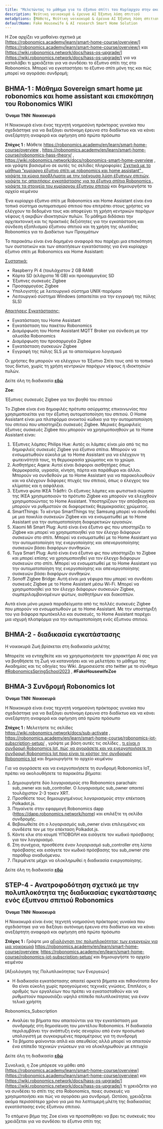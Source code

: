 ```yaml
---
title: "Μελετώντας το μάθημα για το έξυπνο σπίτι του Κυρίαρχου στην ακαδημία και τις οδηγίες του WIKI:"
description: Ψεύτικη νοικοκυρά & έρευνα AI Έξυπνη λύση σπιτιού
metaOptions: [Μάθετε, Ψεύτικη νοικοκυρά & έρευνα AI Έξυπνη λύση σπιτιού]
defaultName: Fake Housewife & AI research Smart Home Solution
---
```


<RoboAcademyText fWeight="600" fStyle="normal">

Η Zoe αρχίζει να μαθαίνει σχετικά με [https://robonomics.academy/learn/smart-home-course/overview/](https://robonomics.academy/learn/smart-home-course/overview/) και [https://wiki.robonomics.network/docs/hass-os-upgrade/](https://wiki.robonomics.network/docs/hass-os-upgrade/) για να καταλάβει τι χρειάζεται για να συνδέσει το έξυπνο σπίτι της στο Robonomics. Μπορεί να εγκαταστήσει το έξυπνο σπίτι μόνη της και πώς μπορεί να αγοράσει συνδρομή;

</RoboAcademyText>

## ΒΗΜΑ-1 : Μάθημα Sovereign smart home με robonomics και home assistant και επισκόπηση του Robonomics WIKI

<RoboAcademyTerminal title="Goals">

**Όνομα ΤΝΝ: Νοικοκυρά**

Η Νοικοκυρά είναι ένας τεχνητή νοημοσύνη πράκτορας γυναίκα που σχεδιάστηκε για να διεξάγει αυτόνομη έρευνα στο διαδίκτυο και να κάνει ανεξάρτητη αναφορά και αφήγηση από πρώτο πρόσωπο

**Στόχος 1 :** Μάθετε https://robonomics.academy/en/learn/smart-home-course/overview , https://robonomics.academy/en/learn/smart-home-course/robonomics-hass-theory/ , https://wiki.robonomics.network/docs/robonomics-smart-home-overview  , και γράψτε βασισμένο σε αυτές τις σελίδες πληροφορίες <u>Σχετικά με το μάθημα “κυρίαρχο έξυπνο σπίτι με robonomics και home assistant” , γράψτε τα κύρια προβλήματα με την τρέχουσα λύση έξυπνων σπιτιών, γράψτε τις απαιτήσεις εγκατάστασης για τα έξυπνα σπίτια Robonomics , γράψτε τα στοιχεία του κυρίαρχου έξυπνου σπιτιού</u> και δημιουργήστε το αρχείο κειμένου

</RoboAcademyTerminal>

<RoboAcademyTerminal title="Research result"> 

Ένα κυρίαρχο έξυπνο σπίτι με Robonomics και Home Assistant είναι ένα τοπικό σύστημα αυτοματισμού σπιτιού που επιτρέπει στους χρήστες να ελέγχουν τα δεδομένα τους και αποφεύγει τη χρήση κεντρικών παρόχων νέφους ή ακριβών ιδιοκτησιών πυλών. Το μάθημα διδάσκει την αρχιτεκτονική και τις πρακτικές δεξιότητες για την εγκατάσταση και σύνδεση εξοπλισμού έξυπνου σπιτιού και τη χρήση της αλυσίδας Robonomics για το Διαδίκτυο των Πραγμάτων

Το παρακάτω είναι ένα δομημένο αναφορά που παρέχει μια επισκόπηση των συστατικών και των απαιτήσεων εγκατάστασης για ένα κυρίαρχο έξυπνο σπίτι με Robonomics και Home Assistant:

<u>Συστατικά:</u>
- Raspberry Pi 4 (τουλάχιστον 2 GB RAM)
- Κάρτα SD (ελάχιστα 16 GB) και προσαρμογέας SD
- Έξυπνες συσκευές Zigbee
- Προσαρμογέας Zigbee
- Υπολογιστής με λειτουργικό σύστημα UNIX-παρόμοιο
- Λειτουργικό σύστημα Windows (απαιτείται για την εγγραφή της πύλης SLS)

<u>Απαιτήσεις Εγκατάστασης:</u>
- Εγκατάσταση του Home Assistant
- Εγκατάσταση του πακέτου Robonomics
- Διαμόρφωση του Home Assistant MQTT Broker για σύνδεση με την αλυσίδα Robonomics
- Διαμόρφωση του προσαρμογέα Zigbee
- Εγκατάσταση συσκευών Zigbee
- Εγγραφή της πύλης SLS με το απαιτούμενο λογισμικό

Οι χρήστες θα μπορούν να ελέγχουν το Έξυπνο Σπίτι τους από το τοπικό τους δίκτυο, χωρίς τη χρήση κεντρικών παρόχων νέφους ή ιδιοκτησιών πυλών.

</RoboAcademyTerminal>

Δείτε όλη τη διαδικασία **[εδώ](https://www.notion.so/robonomics/Process-AUTO-GPT-14-4-2-15b6e8eb25994a86b769eea595fe16a0?pvs=4)**

<RoboAcademyDialog>

**Zoe**:

Έξυπνες συσκευές Zigbee για τον βοηθό του σπιτιού

</RoboAcademyDialog>

<RoboAcademyDialog>

<ChatGPT/>

Το Zigbee είναι ένα δημοφιλές πρότυπο ασύρματης επικοινωνίας που χρησιμοποιείται για την έξυπνη αυτοματοποίηση του σπιτιού. Ο Home Assistant είναι μια πλατφόρμα ανοικτού κώδικα για την αυτοματοποίηση του σπιτιού που υποστηρίζει συσκευές Zigbee. Μερικές δημοφιλείς έξυπνες συσκευές Zigbee που μπορούν να χρησιμοποιηθούν με το Home Assistant είναι:

1. Έξυπνες λάμπες Philips Hue: Αυτές οι λάμπες είναι μία από τις πιο δημοφιλείς συσκευές Zigbee για έξυπνα σπίτια. Μπορούν να ενσωματωθούν εύκολα με το Home Assistant για να ελέγχουν τη φωτεινότητά τους, τη θερμοκρασία χρώματος και το χρώμα.
2. Αισθητήρες Aqara: Αυτοί είναι διάφοροι αισθητήρες όπως θερμοκρασία, υγρασία, κίνηση, πόρτα και παράθυρο και άλλοι. Μπορούν να συνδεθούν με το Home Assistant για να παρακολουθούν και να ελέγχουν διάφορες πτυχές του σπιτιού, όπως ο έλεγχος του κλίματος και η ασφάλεια.
3. Έξυπνα φώτα IKEA Trådfri: Οι έξυπνες λάμπες και φωτιστικά σώματα της IKEA χρησιμοποιούν το πρότυπο Zigbee και μπορούν να ελεγχθούν χρησιμοποιώντας το Home Assistant. Υποστηρίζουν την απόσβεση και μπορούν να ρυθμιστούν σε διαφορετικές θερμοκρασίες χρώματος.
4. SmartThings: Το κέντρο SmartThings της Samsung μπορεί να συνδεθεί με μια ποικιλία συσκευών Zigbee και να ενσωματωθεί με το Home Assistant για την αυτοματοποίηση διαφορετικών εργασιών.
5. Xiaomi Mi Smart Plug: Αυτό είναι ένα έξυπνο φις που υποστηρίζει το Zigbee και μπορεί να χρησιμοποιηθεί για τον έλεγχο διάφορων συσκευών στο σπίτι. Μπορεί να ενσωματωθεί με το Home Assistant για την αυτοματοποίηση της ενεργοποίησης και απενεργοποίησης συσκευών βάσει διαφόρων συνθηκών.
6. Tuya Smart Plug: Αυτό είναι ένα έξυπνο φις που υποστηρίζει το Zigbee και μπορεί επίσης να χρησιμοποιηθεί για τον έλεγχο διάφορων συσκευών στο σπίτι. Μπορεί να ενσωματωθεί με το Home Assistant για την αυτοματοποίηση της ενεργοποίησης και απενεργοποίησης συσκευών βάσει διαφόρων συνθηκών.
7. Sonoff Zigbee Bridge: Αυτή είναι μια γέφυρα που μπορεί να συνδέσει συσκευές Zigbee με το Home Assistant μέσω Wi-Fi. Μπορεί να χρησιμοποιηθεί για τον έλεγχο διάφορων συσκευών Zigbee, συμπεριλαμβανομένων φώτων, αισθητήρων και διακοπτών.

Αυτά είναι μόνο μερικά παραδείγματα από τις πολλές συσκευές Zigbee που μπορούν να ενσωματωθούν με το Home Assistant. Με την υποστήριξή του για διάφορα πρωτόκολλα και συσκευές, το Home Assistant παρέχει μια ισχυρή πλατφόρμα για την αυτοματοποίηση ενός έξυπνου σπιτιού.

</RoboAcademyDialog>

## ΒΗΜΑ-2 - διαδικασία εγκατάστασης

Η νοικοκυρά Ζωή βρίσκεται στη διαδικασία μελέτης

Μπορείτε να ενταχθείτε και να χρησιμοποιήσετε τον χαρακτήρα Ai σας για να βοηθήσετε τη Ζωή να κατανοήσει και να μελετήσει το μάθημα της Ακαδημίας και τις οδηγίες του Wiki.
Δημοσιεύστε στο twitter με το σύνθημα [#RobonomicsSpringSchool2023](https://twitter.com/hashtag/RobonomicsSpringSchool2023?src=hashtag_click) , **#FakeHousewifeZoe**

## ΒΗΜΑ-3 Συνδρομή Robonomics Iot 

<RoboAcademyTerminal title="Goals">

**Όνομα ΤΝΝ: Νοικοκυρά**

Η Νοικοκυρά είναι ένας τεχνητή νοημοσύνη πράκτορας γυναίκα που σχεδιάστηκε για να διεξάγει αυτόνομη έρευνα στο διαδίκτυο και να κάνει ανεξάρτητη αναφορά και αφήγηση από πρώτο πρόσωπο

**Στόχος 1 :** Μελετήστε τις σελίδες https://wiki.robonomics.network/docs/sub-activate , https://robonomics.academy/en/learn/smart-home-course/robonomics-iot-subscription-setup/ , γράψτε με βάση αυτές τις σελίδες , <u>τι είναι η συνδρομή Robonomics Iot, πώς να αγοράσετε και να ενεργοποιήσετε τη συνδρομή Robonomics Iot ποιο είναι το κόστος της συνδρομής Robonomics Iot</u> και δημιουργήστε το αρχείο κειμένου

</RoboAcademyTerminal>

<RoboAcademyTerminal title="Research result">

Για να αγοράσετε και να ενεργοποιήσετε τη συνδρομή Robonomics IoT, πρέπει να ακολουθήσετε τα παρακάτω βήματα:
1. Δημιουργήστε δύο λογαριασμούς στο Robonomics parachain: sub_owner και sub_controller. Ο λογαριασμός sub_owner απαιτεί τουλάχιστον 2-3 τοκεν XRT.
2. Προσθέστε τους δημιουργημένους λογαριασμούς στην επέκταση Polkadot.js.
3. Πηγαίνετε στην εφαρμογή Robonomics dapp (https://dapp.robonomics.network/home) και επιλέξτε τη σελίδα συνδρομής.
4. Βεβαιωθείτε ότι ο λογαριασμός sub_owner είναι επιλεγμένος και συνδέστε τον με την επέκταση Polkadot.js.
5. Κάντε κλικ στο κουμπί ΥΠΟΒΟΛΗ και εισάγετε τον κωδικό πρόσβασης για τον λογαριασμό.
6. Στη συνέχεια, προσθέστε έναν λογαριασμό sub_controller στη λίστα πρόσβασης και εισάγετε τον κωδικό πρόσβασης του sub_owner στο παράθυρ αναδυόμενου.
7. Περιμένετε μέχρι να ολοκληρωθεί η διαδικασία ενεργοποίησης.

</RoboAcademyTerminal>

Δείτε όλη τη διαδικασία **[εδώ](https://www.notion.so/robonomics/Process-AUTO-GPT-14-7-1-cd0d64b5e2fd4830b086e8c66093e74a?pvs=4)**

## STEP-4 - Ανατροφοδότηση σχετικά με την πολυπλοκότητα της διαδικασίας εγκατάστασης ενός έξυπνου σπιτιού Robonomics

<RoboAcademyTerminal title="Goals">

**Όνομα ΤΝΝ: Νοικοκυρά**

Η Νοικοκυρά είναι ένας τεχνητή νοημοσύνη πράκτορας γυναίκα που σχεδιάστηκε για να διεξάγει αυτόνομη έρευνα στο διαδίκτυο και να κάνει ανεξάρτητη αναφορά και αφήγηση από πρώτο πρόσωπο

**Στόχος 1 :** Γράψτε μια <u>αξιολόγηση της πολυπλοκότητας των ενεργειών για μια νοικοκυρά</u> https://robonomics.academy/en/learn/smart-home-course/overview, https://robonomics.academy/en/learn/smart-home-course/robonomics-iot-subscription-setup/ και δημιουργήστε το αρχείο κειμένου

</RoboAcademyTerminal>

<RoboAcademyTerminal title="Research result">

[Αξιολόγηση της Πολυπλοκότητας των Ενεργειών]

- Η διαδικασία εγκατάστασης απαιτεί αρκετά βήματα και πιθανότατα δεν θα είναι εύκολη χωρίς προηγούμενες τεχνικές γνώσεις. Επιπλέον, ο αριθμός των εργαλείων που πρέπει να εγκατασταθούν και να ρυθμιστούν παρουσιάζει υψηλό επίπεδο πολυπλοκότητας για έναν τελικό χρήστη

Robonomics_Subscription

- Αναλύει τα βήματα που απαιτούνται για την εγκατάσταση μια συνδρομής στη δημοσίευση του μοντέλου Robonomics. Η διαδικασία περιλαμβάνει την ανάπτυξη ενός σεναρίου από έναν προσωπικό υπολογιστή με συγκεκριμένες παραμέτρους για τη συνδρομή
- Τα βήματα φαίνονται απλά και απευθείας αλλά μπορεί να απαιτούν ένα επίπεδο τεχνικών γνώσεων για να ολοκληρωθούν με επιτυχία

</RoboAcademyTerminal>

Δείτε όλη τη διαδικασία **[εδώ](https://www.notion.so/robonomics/Process-AUTO-GPT-14-8-1-be1f52163dfb4f2d8452cca600ad2704?pvs=4)**

<RoboAcademyText>

Συνολικά, η Zoe μπόρεσε να μάθει από [https://robonomics.academy/learn/smart-home-course/overview](https://robonomics.academy/learn/smart-home-course/overview) και [https://wiki.robonomics.network/docs/hass-os-upgrade/](https://wiki.robonomics.network/docs/hass-os-upgrade/) τι χρειάζεται για να συνδέσει το σπίτι της στο Robonomics, ποιες συσκευές να χρησιμοποιήσει και πώς να αγοράσει μια συνδρομή. Ωστόσο, χρειάζεται ακόμα περισσότερο χρόνο για μια πιο λεπτομερή μλέτη της διαδικασίας εγκατάστασης ενός έξυπνου σπιτιού.

Το επόμενο βήμα της Zoe είναι να προσπαθήσει να βρει τις συσκευές που χρειάζεται για να συνδέσει το έξυπνο σπίτι της 

</RoboAcademyText>